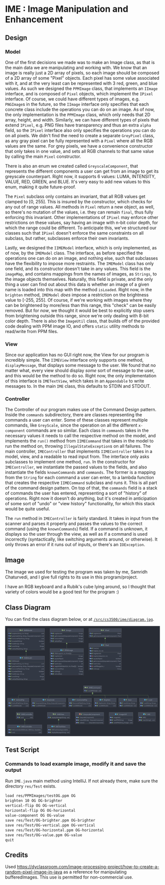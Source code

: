 # IME : Image Manipulation and Enhancement

## Design

### Model

One of the first decisions we made was to make an Image class, as that is the main data we are
manipulating and working with. We know that an image is really just a 2D array of pixels, so each
image should be composed of a 2D array of some "Pixel" objects. Each pixel has some value associated
with it, and at the very least can be represented with 3 red, green, and blue values. As such we
designed the `PPMImage` class, that implements an `IImage` interface, and is composed of `Pixel`
objects, which implement the `IPixel` interface. Of course, we could have different types of images,
e.g. `PNGImage`s in the future, so the `IImage` interface only specifies that each concrete class
include the operations you can do on an image. As of now, the only implementation is the `PPMImage`
class, which only needs that 2D array, height, and width. Similarly, we can have different types of
pixels that extend `IPixel`, e.g. PNG files have transparency and thus an extra `alpha` field, so
the `IPixel` interface also only specifies the operations you can do on all pixels. We didn't find
the need to create a separate `GreyPixel` class, as any gray pixel can be fully represented with
a `Pixel` where all the RGB values are the same. For grey pixels, we have a convenience constructor
that only takes in one value, and sets all RGB channels to that same value by calling the
main `Pixel` constructor.

There is also an enum we created called `GreyscaleComponent`, that represents the different
components a user can get from an image to get its greyscale counterpart. Right now, it supports 6
values: LUMA, INTENSITY, VALUE, RED, GREEN, and BLUE. It's very easy to add new values to this enum,
making it quite future-proof.

The `Pixel` subclass only contains an invariant, that all RGB values get clamped to [0, 255]. This
is insured by the constructor, which checks for any out of range values. All methods in
`Pixel` return a new object, as well, so there's no mutation of the values, i.e. they can remain
`final`, thus fully enforcing this invariant. Other implementations of `IPixel` may enforce other
restrictions on these values, say having an image with n-bit color depth, for which the range could
be different. To anticipate this, we've structured our classes such that `IPixel`
doesn't enforce the same constraints on all subclass, but rather, subclasses enforce their own
invariants.

Lastly, we designed the `IIMEModel` interface, which is only implemented, as of now, by the
`IMEModel` class. The interface, as before specified the operations one can do on an image, and
nothing else, such that subclasses have the flexibility to impose more restraints. The
`IMEModel` class has only one field, and its constructor doesn't take in any values. This field is
the `imageMap`, and contains mappings from the names of images, as `Strings`, to the image objects
themselves. Naturally, this field is private, and the only thing a user can find out about this data
is whether an image of a given name is loaded into this map with the method `isLoaded`. Right now,
in the `brighten` method, `IMEModel` *does* impose a restriction on the brightness value
to [-255, 255]. Of course, if we're working with images where they can be brightened by more/less
than this range, this "check" can be easily removed. But for *now*, we thought it would be best to
explicitly stop users from brightening outside this range, since we're only dealing with 8-bit color
depth. There is also the `ImageUtil` class, that builds off of the provided code dealing with PPM
image IO, and offers `static` utility methods to read/write from PPM files.

### View

Since our application has no GUI right now, the View for our program is incredibly simple. The
`IIMEView` interface only supports one method, `displayMessage`, that displays some message to the
user. We found that no matter what, every view should display *some* sort of message to the user,
and this would be the method to do so. Right now, the only implementation of this interface is
`IMETextView`, which takes in an `Appendable` to write messages to. In the main `IME` class, this
defaults to STDIN and STDOUT.

### Controller

The Controller of our program makes use of the Command Design pattern. Inside the `commands`
subdirectory, there are classes representing the commands a user can enter. Some of these classes
represent multiple commands, like `GreyScale`, since the operation on all the different
`x-component` commands are so similar. Each class in `commands` takes in the necessary values it
needs to call the respective method on the model, and implements the `run()` method from
`IIMECommand` that takes in the model to run the method on, throwing `IllegalStateException`s on all
failures. The main controller, `IMEController` that implements `IIMEController` takes in a model,
view, and a readable to read input from. The interface only asks subclasses to implement one
method, `run`. In the constructor for `IMEController`, we instantiate the passed values to the
fields, and also instantiate the fields `knownCommands` and `commands`. The former is a mapping from
the `String` for each command a user can enter, to a lambda function that creates the
respective `IIMECommand` subclass and runs it. This is all part of the command design pattern. On
top of that, the `commands` field is a stack of commands the user has entered, representing a sort
of "history" of operations. Right now it doesn't do anything, but it's created in anticipation of
some sort of "undo" or "view history" functionality, for which this stack would be quite useful.

The `run` method in `IMEController` is fairly standard. It takes in input from the scanner and
parses it properly and passes the values to the correct command (using the `knownCommands`)
field. If a command is unknown, it displays so the user through the view, as well as if a command is
used incorrectly (syntactically, like switching arguments around, or otherwise). It only throws an
error if it runs out of inputs, or there's an `IOException`.

## Image

The image we used for testing the program was taken by me, Samridh Chaturvedi, and I give full
rights to its use in this program/project.

I have an RGB keyboard and a Rubik's cube lying around, so I thought that variety of colors would be
a good test for the program :)

## Class Diagram

You can find the class diagram below, or
at [`/src/cs3500/ime/diagram.jpg`](./src/cs3500/ime/diagram.jpg).

![diagram](/src/cs3500/ime/diagram.jpg)

## Test Script

### Commands to load example image, modify it and save the output

Run `IME.java` main method using IntelliJ. If not already there, make sure the directory `res/Test`
exists.

````
load res/PPMImages/testOG.ppm OG
brighten 10 OG OG-brighter
vertical-flip OG OG-vertical
horizontal-flip OG OG-horizontal
value-component OG OG-value
save res/Test/OG-brighter.ppm OG-brighter
save res/Test/OG-vertical.ppm OG-vertical
save res/Test/OG-horizontal.ppm OG-horizontal
save res/Test/OG-value.ppm OG-value
quit
````

## Credits

Used https://dyclassroom.com/image-processing-project/how-to-create-a-random-pixel-image-in-java 
as a reference for manipulating bufferedImages. This use is permitted for non-commercial use.